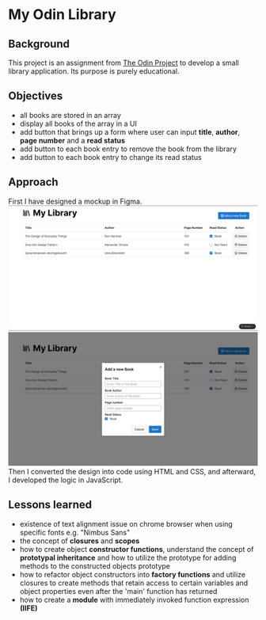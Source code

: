# My Odin Library

## Background
This project is an assignment from [The Odin Project](https://www.theodinproject.com/lessons/node-path-javascript-library) to develop a small library application. Its purpose is purely educational.

## Objectives
* all books are stored in an array
* display all books of the array in a UI
* add button that brings up a form where user can input **title**, **author**, **page number** and a **read status**
* add button to each book entry to remove the book from the library 
* add button to each book entry to change its read status

## Approach
First I have designed a mockup in Figma.
![Mockup of "My Library" app dashboard](<readme-content/Screenshot from 2024-08-24 10-31-20.png>)
![Mockup of "Add new Book" buttons modal](<readme-content/Screenshot from 2024-08-24 10-31-40.png>)
Then I converted the design into code using HTML and CSS, and afterward, I developed the logic in JavaScript.

## Lessons learned
* existence of text alignment issue on chrome browser when using specific fonts e.g. "Nimbus Sans"
* the concept of **closures** and **scopes**
* how to create object **constructor functions**, understand the concept of **prototypal inheritance** and how to utilize the prototype for adding methods to the constructed objects prototype
* how to refactor object constructors into **factory functions** and utilize closures to create methods that retain access to certain variables and object properties even after the 'main' function has returned
* how to create a **module** with immediately invoked function expression **(IIFE)** 
